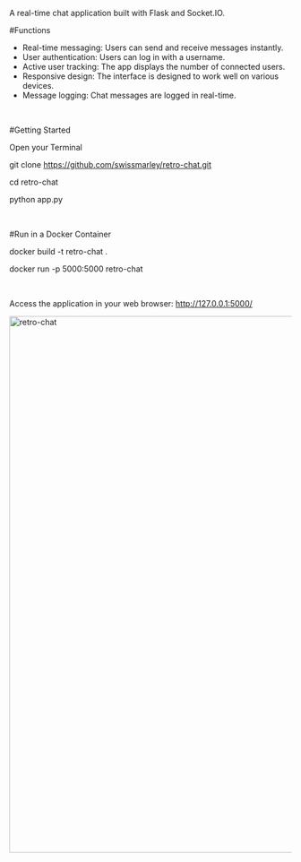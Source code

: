 A real-time chat application built with Flask and Socket.IO. 
<br />

#Functions

- Real-time messaging: Users can send and receive messages instantly.
- User authentication: Users can log in with a username.
- Active user tracking: The app displays the number of connected users.
- Responsive design: The interface is designed to work well on various devices.
- Message logging: Chat messages are logged in real-time.
<br />

#Getting Started

Open your Terminal

git clone https://github.com/swissmarley/retro-chat.git

cd retro-chat

python app.py 

<br />

#Run in a Docker Container

docker build -t retro-chat .

docker run -p 5000:5000 retro-chat

<br />

Access the application in your web browser: http://127.0.0.1:5000/


<img width="958" alt="retro-chat" src="https://github.com/swissmarley/retro-chat/assets/120587389/111c292d-1e8d-4bc6-bbe4-7102293f9657">
